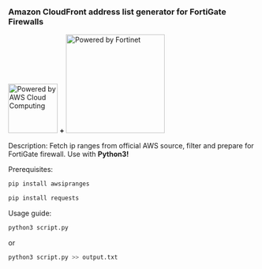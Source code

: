 ### Amazon CloudFront address list generator for FortiGate Firewalls

<img src="https://upload.wikimedia.org/wikipedia/commons/thumb/9/93/Amazon_Web_Services_Logo.svg/2560px-Amazon_Web_Services_Logo.svg.png" alt="Powered by AWS Cloud Computing" width="100"> **+** <img src="https://www.fortinet.com/content/dam/fortinet/images/general/fortinet-logo.svg" alt="Powered by Fortinet" width="200">

Description:
Fetch ip ranges from official AWS source, filter and prepare for FortiGate firewall.
Use with **Python3!**

Prerequisites:
 ```sh
 pip install awsipranges
 ```
 
  ```sh
 pip install requests
 ```
 
 Usage guide:
 ```sh
 python3 script.py
 ```
 or
  ```sh
 python3 script.py >> output.txt
 ```
